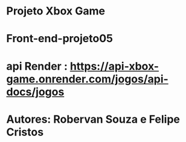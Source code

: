 # Projeto Xbox Game 
# Front-end-projeto05

# api Render : https://api-xbox-game.onrender.com/jogos/api-docs/jogos

# Autores: Robervan Souza e Felipe Cristos
